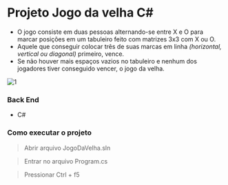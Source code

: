 # Projeto Jogo da velha C#
- O jogo consiste em duas pessoas alternando-se entre X e O para marcar posições em um tabuleiro feito com matrizes 3x3 com X ou O.
- Aquele que conseguir colocar três de suas marcas em linha *(horizontal, vertical ou diagonal)* primeiro, vence.
- Se não houver mais espaços vazios no tabuleiro e nenhum dos jogadores tiver conseguido vencer, o jogo da velha.

![1](https://user-images.githubusercontent.com/99727468/210140044-0d13a79b-84f0-40ae-a0ad-e5bd481ee689.png)

### Back End
- C#

### Como executar o projeto
> Abrir arquivo JogoDaVelha.sln

> Entrar no arquivo Program.cs

> Pressionar Ctrl + f5
